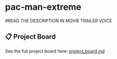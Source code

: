 # pac-man-extreme

#READ THE DESCRIPTION IN MOVIE TRAILER VOICE

## 📋 Project Board
See the full project board here: [project_board.md](project_board.md)

